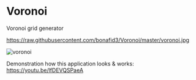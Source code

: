 # Voronoi
Voronoi grid generator

https://raw.githubusercontent.com/bonafid3/Voronoi/master/voronoi.jpg

![voronoi](https://user-images.githubusercontent.com/16159027/50292473-7b6bf900-0471-11e9-9166-32f25ef05bed.jpg)

Demonstration how this application looks & works: https://youtu.be/lfDEVQSPaeA
